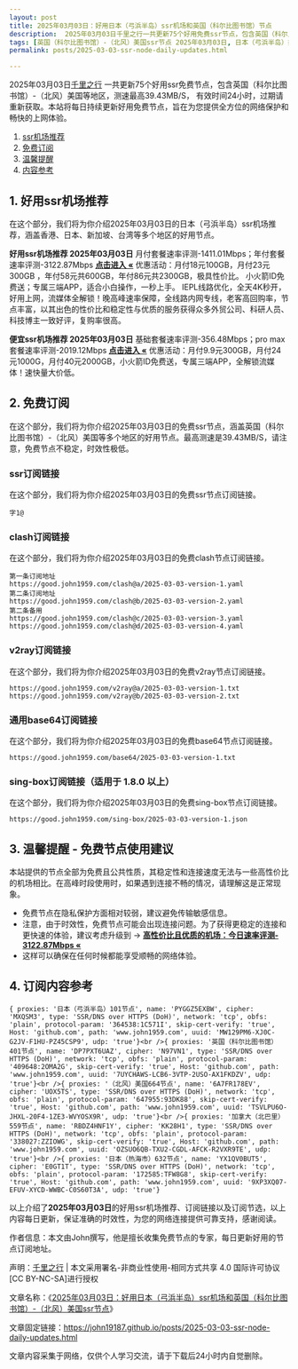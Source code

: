 ```yaml
---
layout: post
title: 2025年03月03日：好用日本（弓浜半岛）ssr机场和英国（科尔比图书馆）节点
description:  2025年03月03日千里之行一共更新75个好用免费ssr节点，包含英国（科尔比图书馆）-（北风）美国等地区，测速最高39.43MB/S， 有效时间24小时，过期请重新获取。本站将每日持续更新好用免费节点，旨在为您提供全方位的网络保护和畅快的上网体验
tags: [英国（科尔比图书馆）-（北风）美国ssr节点 2025年03月03日, 日本（弓浜半岛）好用ssr机场推荐 2025年03月03日]
permalink: posts/2025-03-03-ssr-node-daily-updates.html

---
```



2025年03月03日[千里之行](https://john19187.github.io) 一共更新75个好用ssr免费节点，包含英国（科尔比图书馆）-（北风）美国等地区，测速最高39.43MB/S， 有效时间24小时，过期请重新获取。本站将每日持续更新好用免费节点，旨在为您提供全方位的网络保护和畅快的上网体验。

1. [ssr机场推荐](#1-好用ssr机场推荐)
2. [免费订阅](#2-免费订阅)
3. [温馨提醒](#3-温馨提醒---免费节点使用建议)
4. [内容参考](#4-订阅内容参考)

## 1. 好用ssr机场推荐

在这个部分，我们将为你介绍2025年03月03日的日本（弓浜半岛）ssr机场推荐，涵盖香港、日本、新加坡、台湾等多个地区的好用节点。

<div class="good cat1"><strong>好用ssr机场推荐 2025年03月03日</strong> 月付套餐速率评测-1411.01Mbps；年付套餐速率评测-3122.87Mbps <strong><a href="https://good.john1959.com/lepl/2025-03-03" target="_blank">点击进入 «</a></strong> 优惠活动：月付18元100GB，月付23元300GB ，年付58元共600GB，年付86元共2300GB，极具性价比。 小火箭ID免费送；专属三端APP，适合小白操作，一秒上手。 IEPL线路优化，全天4K秒开，好用上网，流媒体全解锁！晚高峰速率保障，全线路内网专线，老客高回购率，节点丰富，以其出色的性价比和稳定性与优质的服务获得众多外贸公司、科研人员、科技博主一致好评，复购率很高。</div><div class="good cat2">

<strong>便宜ssr机场推荐 2025年03月03日</strong> 基础套餐速率评测-356.48Mbps；pro max套餐速率评测-2019.12Mbps <strong><a href="https://good.john1959.com/cheap/2025-03-03" target="_blank">点击进入 «</a></strong> 优惠活动：月付9.9元300GB，月付24元1000G，月付40元2000GB，小火箭ID免费送，专属三端APP，全解锁流媒体！速快量大价低。</div>

## 2. 免费订阅

在这个部分，我们将为你介绍2025年03月03日的免费ssr节点，涵盖英国（科尔比图书馆）-（北风）美国等多个地区的好用节点。最高测速是39.43MB/S，请注意，免费节点不稳定，时效性极低。

### ssr订阅链接

在这个部分，我们将为你介绍2025年03月03日的免费ssr节点订阅链接。

```
字1@
```

### clash订阅链接

在这个部分，我们将为你介绍2025年03月03日的免费clash节点订阅链接。

```
第一条订阅地址
https://good.john1959.com/clash@a/2025-03-03-version-1.yaml
第二条订阅地址
https://good.john1959.com/clash@b/2025-03-03-version-2.yaml
第二条备用
https://good.john1959.com/clash@c/2025-03-03-version-3.yaml
https://good.john1959.com/clash@d/2025-03-03-version-4.yaml
```

### v2ray订阅链接

在这个部分，我们将为你介绍2025年03月03日的免费v2ray节点订阅链接。

```
https://good.john1959.com/v2ray@a/2025-03-03-version-1.txt
https://good.john1959.com/v2ray@b/2025-03-03-version-2.txt
```

### 通用base64订阅链接

在这个部分，我们将为你介绍2025年03月03日的免费base64节点订阅链接。

```
https://good.john1959.com/base64/2025-03-03-version-1.txt
```

### sing-box订阅链接（适用于 1.8.0 以上）

在这个部分，我们将为你介绍2025年03月03日的免费sing-box节点订阅链接。

```
https://good.john1959.com/sing-box/2025-03-03-version-1.json
```

## 3. 温馨提醒 - 免费节点使用建议

本站提供的节点全部为免费且公共性质，其稳定性和连接速度无法与一些高性价比的机场相比。在高峰时段使用时，如果遇到连接不畅的情况，请理解这是正常现象。

- 免费节点在隐私保护方面相对较弱，建议避免传输敏感信息。
- 注意，由于时效性，免费节点可能会出现连接问题。为了获得更稳定的连接和更快速的体验，建议考虑升级到 → <strong>[高性价比且优质的机场：今日速率评测- 3122.87Mbps «](https://good.john1959.com/lepl/2025-03-03)</strong>
- 这样可以确保在任何时候都能享受顺畅的网络体验。

## 4. 订阅内容参考

```
{ proxies: '日本（弓浜半岛）101节点', name: 'PYGGZ5EXBW', cipher: 'MXQSM3', type: 'SSR/DNS over HTTPS (DoH)', network: 'tcp', obfs: 'plain', protocol-param: '364538:1C571I', skip-cert-verify: 'true', Host: 'github.com', path: 'www.john1959.com', uuid: 'MW129PM6-XJ0C-G2JV-F1HU-PZ45CSP9', udp: 'true'}<br />{ proxies: '英国（科尔比图书馆）401节点', name: 'DP7PXT6UAZ', cipher: 'N97VN1', type: 'SSR/DNS over HTTPS (DoH)', network: 'tcp', obfs: 'plain', protocol-param: '409648:2OMA2G', skip-cert-verify: 'true', Host: 'github.com', path: 'www.john1959.com', uuid: '7UYCHAWS-LCB6-3VTP-2USO-AX1FKDZV', udp: 'true'}<br />{ proxies: '（北风）美国664节点', name: '6A7FR178EV', cipher: 'UOX5TS', type: 'SSR/DNS over HTTPS (DoH)', network: 'tcp', obfs: 'plain', protocol-param: '647955:93DK88', skip-cert-verify: 'true', Host: 'github.com', path: 'www.john1959.com', uuid: 'TSVLPU6O-JHXL-20F4-1ZE3-WVYOSX9R', udp: 'true'}<br />{ proxies: '加拿大（北巴里）559节点', name: 'RBDZ4HNF1Y', cipher: 'KK28H1', type: 'SSR/DNS over HTTPS (DoH)', network: 'tcp', obfs: 'plain', protocol-param: '338027:ZZIOWG', skip-cert-verify: 'true', Host: 'github.com', path: 'www.john1959.com', uuid: 'OZSUO6QB-TXU2-CGDL-AFCK-R2VXR9TE', udp: 'true'}<br />{ proxies: '日本（热海市）632节点', name: 'YX1QV0BUT5', cipher: 'E0GT1T', type: 'SSR/DNS over HTTPS (DoH)', network: 'tcp', obfs: 'plain', protocol-param: '172585:TFW8G8', skip-cert-verify: 'true', Host: 'github.com', path: 'www.john1959.com', uuid: '9XP3XQ07-EFUV-XYCD-WWBC-C0S60T3A', udp: 'true'}
```

以上介绍了<strong>2025年03月03日</strong>的好用ssr机场推荐、订阅链接以及订阅节选，以上内容每日更新，保证准确的时效性，为您的网络连接提供可靠支持，感谢阅读。

作者信息：本文由John撰写，他是擅长收集免费节点的专家，每日更新好用的节点订阅地址。

声明：[千里之行](https://john19187.github.io) | 本文采用署名-非商业性使用-相同方式共享 4.0 国际许可协议[CC BY-NC-SA]进行授权

文章名称：《[2025年03月03日：好用日本（弓浜半岛）ssr机场和英国（科尔比图书馆）-（北风）美国ssr节点](https://john19187.github.io/posts/2025-03-03-ssr-node-daily-updates.html)》

文章固定链接：https://john19187.github.io/posts/2025-03-03-ssr-node-daily-updates.html

文章内容采集于网络，仅供个人学习交流，请于下载后24小时内自觉删除。
